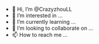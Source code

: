 - 👋 Hi, I’m @CrazyzhouLL
- 👀 I’m interested in ...
- 🌱 I’m currently learning ...
- 💞️ I’m looking to collaborate on ...
- 📫 How to reach me ...

<!---
CrazyzhouLL/CrazyzhouLL is a ✨ special ✨ repository because its `README.md` (this file) appears on your GitHub profile.
You can click the Preview link to take a look at your changes.
--->
